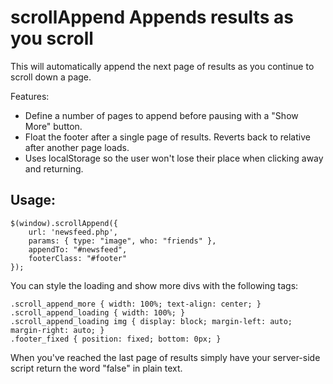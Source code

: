 scrollAppend Appends results as you scroll
===============================

This will automatically append the next page of results as you continue to scroll down a page.

Features:

- Define a number of pages to append before pausing with a "Show More" button.
- Float the footer after a single page of results. Reverts back to relative after another page loads.
- Uses localStorage so the user won't lose their place when clicking away and returning.

Usage:
---
```
$(window).scrollAppend({
	url: 'newsfeed.php',
	params: { type: "image", who: "friends" },
	appendTo: "#newsfeed",
	footerClass: "#footer"
});
```

You can style the loading and show more divs with the following tags:
 
```
.scroll_append_more { width: 100%; text-align: center; }
.scroll_append_loading { width: 100%; }
.scroll_append_loading img { display: block; margin-left: auto; margin-right: auto; }
.footer_fixed { position: fixed; bottom: 0px; }
```

When you've reached the last page of results simply have your server-side script return the word "false" in plain text.
